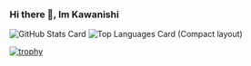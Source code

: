 ### Hi there 👋, Im Kawanishi



![GitHub Stats Card](https://github-readme-stats.vercel.app/api?username=kawanishi2023&show_icons=true&theme=graywhite&line_height=20)
![Top Languages Card (Compact layout)](https://github-readme-stats.vercel.app/api/top-langs/?username=kawanishi2023&layout=compact&theme=graywhite)


[![trophy](https://github-profile-trophy.vercel.app/?username=kawanishi2023&theme=flat&column=7)](https://github.com/ryo-ma/github-profile-trophy)

<!--
**kawanishi2023/kawanishi2023** is a ✨ _special_ ✨ repository because its `README.md` (this file) appears on your GitHub profile.

Here are some ideas to get you started:

- 🔭 I’m currently working on ...
- 🌱 I’m currently learning ...
- 👯 I’m looking to collaborate on ...
- 🤔 I’m looking for help with ...
- 💬 Ask me about ...
- 📫 How to reach me: ...
- 😄 Pronouns: ...
- ⚡ Fun fact: ...
-->


<!-- ![](https://github-profile-summary-cards.vercel.app/api/cards/profile-details?username=contiki9&theme=vue) -->
